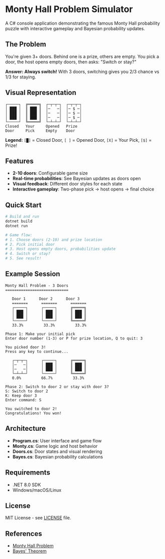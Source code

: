# Monty Hall Problem Simulator

A C# console application demonstrating the famous Monty Hall probability puzzle with interactive gameplay and Bayesian probability updates.

## The Problem

You're given 3+ doors. Behind one is a prize, others are empty. You pick a door, the host opens empty doors, then asks: "Switch or stay?"

**Answer: Always switch!** With 3 doors, switching gives you 2/3 chance vs 1/3 for staying.

## Visual Representation

```
┌─────┐  ╔═════╗  ┌─┬─┬─┐  ┌─┬─┬─┐
│ ███ │  ║ ███ ║  │─   ─│  │─ $ ─│
│ ███ │  ║ ███ ║  │─   ─│  │─ $ ─│
│ ███ │  ║ ███ ║  │─   ─│  │─ $ ─│
└─────┘  ╚═════╝  └─┴─┴─┘  └─┴─┴─┘
Closed   Your     Opened   Prize
Door     Pick     Empty    Door
```

**Legend:** `[█]` = Closed Door, `[ ]` = Opened Door, `[X]` = Your Pick, `[$]` = Prize!

## Features

- **2-10 doors**: Configurable game size
- **Real-time probabilities**: See Bayesian updates as doors open
- **Visual feedback**: Different door styles for each state
- **Interactive gameplay**: Two-phase pick → host opens → final choice

## Quick Start

```bash
# Build and run
dotnet build
dotnet run

# Game flow:
# 1. Choose doors (2-10) and prize location
# 2. Pick initial door
# 3. Host opens empty doors, probabilities update
# 4. Switch or stay?
# 5. See result!
```

## Example Session

```
Monty Hall Problem - 3 Doors
============================

   Door 1      Door 2      Door 3   
   =======      =======      =======   
   ┌─────┐      ┌─────┐      ╔═════╗
   │ ███ │      │ ███ │      ║ ███ ║
   │ ███ │      │ ███ │      ║ ███ ║
   └─────┘      └─────┘      ╚═════╝
   33.3%         33.3%         33.3%

Phase 1: Make your initial pick
Enter door number (1-3) or P for prize location, Q to quit: 3

You picked door 3!
Press any key to continue...

   ┌─┬─┬─┐      ┌─────┐      ╔═════╗
   │─   ─│      │ ███ │      ║ ███ ║
   │─   ─│      │ ███ │      ║ ███ ║
   └─┴─┴─┘      └─────┘      ╚═════╝
   0.0%         66.7%         33.3%

Phase 2: Switch to door 2 or stay with door 3?
S: Switch to door 2
K: Keep door 3
Enter command: S

You switched to door 2!
Congratulations! You won!
```

## Architecture

- **Program.cs**: User interface and game flow
- **Monty.cs**: Game logic and host behavior  
- **Doors.cs**: Door states and visual rendering
- **Bayes.cs**: Bayesian probability calculations

## Requirements

- .NET 8.0 SDK
- Windows/macOS/Linux

## License

MIT License - see [LICENSE](LICENSE) file.

## References

- [Monty Hall Problem](https://en.wikipedia.org/wiki/Monty_Hall_problem)
- [Bayes' Theorem](https://en.wikipedia.org/wiki/Bayes%27_theorem)